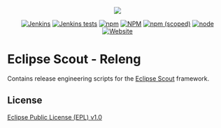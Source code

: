 <p align="center">
  <a href="https://www.eclipse.org/scout/" target="_blank" rel="noopener noreferrer"><img src="https://eclipsescout.github.io/assets/img/scout_logo.gif"></a>
</p>

<p align="center">
  <a href="https://ci.eclipse.org/scout/view/Scout%20Nightly%20Jobs/job/scout-integration-10.0-RT-nightly/" target="_blank" rel="noopener noreferrer"><img alt="Jenkins" src="https://img.shields.io/jenkins/build?jobUrl=https%3A%2F%2Fci.eclipse.org%2Fscout%2Fview%2FScout%2520Nightly%2520Jobs%2Fjob%2Fscout-integration-10.0-RT-nightly%2F"></a>
  <a href="https://ci.eclipse.org/scout/view/Scout%20Nightly%20Jobs/job/scout-integration-10.0-RT-nightly/" target="_blank" rel="noopener noreferrer"><img alt="Jenkins tests" src="https://img.shields.io/jenkins/tests?compact_message&jobUrl=https%3A%2F%2Fci.eclipse.org%2Fscout%2Fview%2FScout%2520Nightly%2520Jobs%2Fjob%2Fscout-integration-10.0-RT-nightly%2F"></a>
  <a href="https://www.npmjs.com/package/@eclipse-scout/releng" target="_blank" rel="noopener noreferrer"><img alt="npm" src="https://img.shields.io/npm/dm/@eclipse-scout/releng"></a>
  <a href="https://www.eclipse.org/legal/epl-v10.html" target="_blank" rel="noopener noreferrer"><img alt="NPM" src="https://img.shields.io/npm/l/@eclipse-scout/releng"></a>
  <a href="https://www.npmjs.com/package/@eclipse-scout/releng" target="_blank" rel="noopener noreferrer"><img alt="npm (scoped)" src="https://img.shields.io/npm/v/@eclipse-scout/releng"></a>
  <a href="https://www.npmjs.com/package/@eclipse-scout/releng" target="_blank" rel="noopener noreferrer"><img alt="node" src="https://img.shields.io/node/v/@eclipse-scout/releng"></a>
  <a href="https://www.eclipse.org/scout/" target="_blank" rel="noopener noreferrer"><img alt="Website" src="https://img.shields.io/website?url=https%3A%2F%2Fwww.eclipse.org%2Fscout%2F"></a>  
</p>

# Eclipse Scout - Releng

Contains release engineering scripts for the [Eclipse Scout](https://www.npmjs.com/package/@eclipse-scout/core) framework.


## License

[Eclipse Public License (EPL) v1.0](https://www.eclipse.org/legal/epl-v10.html)
